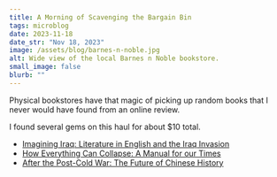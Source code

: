```yaml
---
title: A Morning of Scavenging the Bargain Bin
tags: microblog
date: 2023-11-18
date_str: "Nov 18, 2023"
image: /assets/blog/barnes-n-noble.jpg
alt: Wide view of the local Barnes n Noble bookstore. 
small_image: false
blurb: ""
---
```


Physical bookstores have that magic of picking up random books that I never would have found from an online review.

I found several gems on this haul for about $10 total.
* [Imagining Iraq: Literature in English and the Iraq Invasion](https://link.springer.com/book/10.1057/9780230298118)
* [How Everything Can Collapse: A Manual for our Times](https://www.wiley.com/en-us/How+Everything+Can+Collapse%3A+A+Manual+for+our+Times-p-9781509541393)
* [After the Post-Cold War: The Future of Chinese History](https://www.dukeupress.edu/after-the-post-cold-war)
